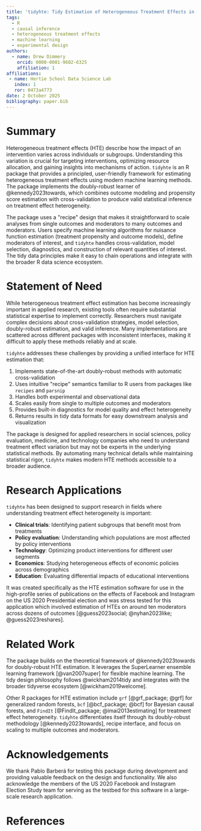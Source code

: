 ```yaml
---
title: 'tidyhte: Tidy Estimation of Heterogeneous Treatment Effects in R'
tags:
  - R
  - causal inference
  - heterogeneous treatment effects
  - machine learning
  - experimental design
authors:
  - name: Drew Dimmery
    orcid: 0000-0001-9602-6325
    affiliation: 1
affiliations:
 - name: Hertie School Data Science Lab
   index: 1
   ror: 0473a4773
date: 2 October 2025
bibliography: paper.bib
---
```


# Summary

Heterogeneous treatment effects (HTE) describe how the impact of an intervention varies across individuals or subgroups. Understanding this variation is crucial for targeting interventions, optimizing resource allocation, and gaining insights into mechanisms of action. `tidyhte` is an R package that provides a principled, user-friendly framework for estimating heterogeneous treatment effects using modern machine learning methods. The package implements the doubly-robust learner of @kennedy2023towards, which combines outcome modeling and propensity score estimation with cross-validation to produce valid statistical inference on treatment effect heterogeneity.

The package uses a "recipe" design that makes it straightforward to scale analyses from single outcomes and moderators to many outcomes and moderators. Users specify machine learning algorithms for nuisance function estimation (treatment propensity and outcome models), define moderators of interest, and `tidyhte` handles cross-validation, model selection, diagnostics, and construction of relevant quantities of interest. The tidy data principles make it easy to chain operations and integrate with the broader R data science ecosystem.

# Statement of Need

While heterogeneous treatment effect estimation has become increasingly important in applied research, existing tools often require substantial statistical expertise to implement correctly. Researchers must navigate complex decisions about cross-validation strategies, model selection, doubly-robust estimation, and valid inference. Many implementations are scattered across different packages with inconsistent interfaces, making it difficult to apply these methods reliably and at scale.

`tidyhte` addresses these challenges by providing a unified interface for HTE estimation that:

1. Implements state-of-the-art doubly-robust methods with automatic cross-validation
2. Uses intuitive "recipe" semantics familiar to R users from packages like `recipes` and `parsnip`
3. Handles both experimental and observational data
4. Scales easily from single to multiple outcomes and moderators
5. Provides built-in diagnostics for model quality and effect heterogeneity
6. Returns results in tidy data formats for easy downstream analysis and visualization

The package is designed for applied researchers in social sciences, policy evaluation, medicine, and technology companies who need to understand treatment effect variation but may not be experts in the underlying statistical methods. By automating many technical details while maintaining statistical rigor, `tidyhte` makes modern HTE methods accessible to a broader audience.

# Research Applications

`tidyhte` has been designed to support research in fields where understanding treatment effect heterogeneity is important:

- **Clinical trials**: Identifying patient subgroups that benefit most from treatments
- **Policy evaluation**: Understanding which populations are most affected by policy interventions
- **Technology**: Optimizing product interventions for different user segments
- **Economics**: Studying heterogeneous effects of economic policies across demographics
- **Education**: Evaluating differential impacts of educational interventions

It was created specifically as the HTE estimation software for use in the high-profile series of publications on the effects of Facebook and Instagram on the US 2020 Presidential election and was stress tested for this application which involved estimation of HTEs on around ten moderators across dozens of outcomes [@guess2023social; @nyhan2023like; @guess2023reshares].

# Related Work

The package builds on the theoretical framework of @kennedy2023towards for doubly-robust HTE estimation. It leverages the SuperLearner ensemble learning framework [@van2007super] for flexible machine learning. The tidy design philosophy follows @wickham2014tidy and integrates with the broader tidyverse ecosystem [@wickham2019welcome].

Other R packages for HTE estimation include `grf` [@grf_package; @grf] for generalized random forests, `bcf` [@bcf_package; @bcf] for Bayesian causal forests, and `FindIt` [@FindIt_package; @imai2013estimating] for treatment effect heterogeneity. `tidyhte` differentiates itself through its doubly-robust methodology [@kennedy2023towards], recipe interface, and focus on scaling to multiple outcomes and moderators.

# Acknowledgements

We thank Pablo Barberá for testing this package during development and providing valuable feedback on the design and functionality. We also acknowledge the members of the US 2020 Facebook and Instagram Election Study team for serving as the testbed for this software in a large-scale research application.

# References